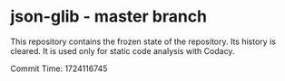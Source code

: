 # json-glib - master branch

This repository contains the frozen state of the repository.
Its history is cleared. It is used only for static code
analysis with Codacy.

Commit Time: 1724116745